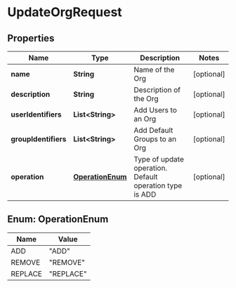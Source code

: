 

# UpdateOrgRequest


## Properties

| Name | Type | Description | Notes |
|------------ | ------------- | ------------- | -------------|
|**name** | **String** | Name of the Org |  [optional] |
|**description** | **String** | Description of the Org |  [optional] |
|**userIdentifiers** | **List&lt;String&gt;** | Add Users to an Org |  [optional] |
|**groupIdentifiers** | **List&lt;String&gt;** | Add Default Groups to an Org |  [optional] |
|**operation** | [**OperationEnum**](#OperationEnum) | Type of update operation. Default operation type is ADD |  [optional] |



## Enum: OperationEnum

| Name | Value |
|---- | -----|
| ADD | &quot;ADD&quot; |
| REMOVE | &quot;REMOVE&quot; |
| REPLACE | &quot;REPLACE&quot; |



